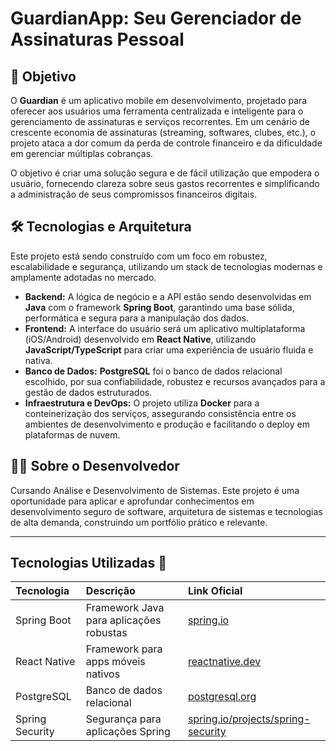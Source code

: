 
# GuardianApp: Seu Gerenciador de Assinaturas Pessoal



## 🎯 Objetivo

O **Guardian** é um aplicativo mobile em desenvolvimento, projetado para oferecer aos usuários uma ferramenta centralizada e inteligente para o gerenciamento de assinaturas e serviços recorrentes. Em um cenário de crescente economia de assinaturas (streaming, softwares, clubes, etc.), o projeto ataca a dor comum da perda de controle financeiro e da dificuldade em gerenciar múltiplas cobranças.

O objetivo é criar uma solução segura e de fácil utilização que empodera o usuário, fornecendo clareza sobre seus gastos recorrentes e simplificando a administração de seus compromissos financeiros digitais.

## 🛠️ Tecnologias e Arquitetura

Este projeto está sendo construído com um foco em robustez, escalabilidade e segurança, utilizando um stack de tecnologias modernas e amplamente adotadas no mercado.

*   **Backend:** A lógica de negócio e a API estão sendo desenvolvidas em **Java** com o framework **Spring Boot**, garantindo uma base sólida, performática e segura para a manipulação dos dados.
*   **Frontend:** A interface do usuário será um aplicativo multiplataforma (iOS/Android) desenvolvido em **React Native**, utilizando **JavaScript/TypeScript** para criar uma experiência de usuário fluida e nativa.
*   **Banco de Dados:** **PostgreSQL** foi o banco de dados relacional escolhido, por sua confiabilidade, robustez e recursos avançados para a gestão de dados estruturados.
*   **Infraestrutura e DevOps:** O projeto utiliza **Docker** para a conteinerização dos serviços, assegurando consistência entre os ambientes de desenvolvimento e produção e facilitando o deploy em plataformas de nuvem.

## 👨‍💻 Sobre o Desenvolvedor

Cursando Análise e Desenvolvimento de Sistemas. Este projeto é uma oportunidade para aplicar e aprofundar conhecimentos em desenvolvimento seguro de software, arquitetura de sistemas e tecnologias de alta demanda, construindo um portfólio prático e relevante.

---



## Tecnologias Utilizadas 🚀

| Tecnologia     | Descrição                                         | Link Oficial                                          |
| :------------- | :------------------------------------------------ | :---------------------------------------------------- |
| Spring Boot    | Framework Java para aplicações robustas           | [spring.io](https://spring.io/projects/spring-boot )   |
| React Native   | Framework para apps móveis nativos                | [reactnative.dev](https://reactnative.dev/ )           |
| PostgreSQL     | Banco de dados relacional                         | [postgresql.org](https://www.postgresql.org/ )         |
| Spring Security| Segurança para aplicações Spring                  | [spring.io/projects/spring-security](https://spring.io/projects/spring-security ) |


